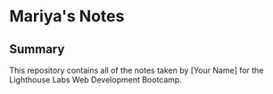 # Mariya's Notes
## Summary 

This repository contains all of the notes taken by [Your Name] for the Lighthouse Labs Web Development Bootcamp.